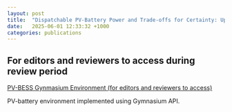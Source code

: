 ```yaml
---
layout: post
title:  "Dispatchable PV-Battery Power and Trade-offs for Certainty: Upgrading from PV Forecast to Dynamic Firm Capacity via Deep Reinforcement Learning"
date:   2025-06-01 12:33:32 +1000
categories: publications
---
```


## For editors and reviewers to access during review period
[PV-BESS Gynmasium Environment (for editors and reviewers to access)](https://github.com/Nero51908/pv-bess-dfc-review/tree/main)

PV-battery environment implemented using Gymnasium API.
